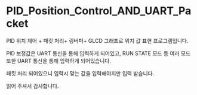 # PID_Position_Control_AND_UART_Packet

PID 위치 제어 + 패킷 처리+ 링버퍼+ GLCD 그래프로 위치 값 표현 프로그램입니다.

PID 보정값은 UART 통신을 통해 입력하게 되어있고, 
RUN STATE 모드 등 여러 모드 또한 UART 통신을 통해 입력하게 되어있습니다. 

패킷 처리 되어있으니 입력시 맞는 값을 입력해야지만 입력 받습니다.

읽어 주셔서 감사합니다.
